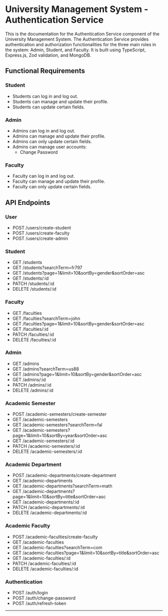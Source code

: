# University Management System - Authentication Service

This is the documentation for the Authentication Service component of the University Management System. The Authentication Service provides authentication and authorization functionalities for the three main roles in the system: Admin, Student, and Faculty. It is built using TypeScript, Express.js, Zod validation, and MongoDB.

## Functional Requirements

### Student
- Students can log in and log out.
- Students can manage and update their profile.
- Students can update certain fields.

### Admin
- Admins can log in and log out.
- Admins can manage and update their profile.
- Admins can only update certain fields.
- Admins can manage user accounts:
  - Change Password

### Faculty
- Faculty can log in and log out.
- Faculty can manage and update their profile.
- Faculty can only update certain fields.

## API Endpoints

### User
- POST /users/create-student
- POST /users/create-faculty
- POST /users/create-admin

### Student
- GET /students
- GET /students?searchTerm=fr797
- GET /students?page=1&limit=10&sortBy=gender&sortOrder=asc
- GET /students/:id
- PATCH /students/:id
- DELETE /students/:id

### Faculty
- GET /faculties
- GET /faculties?searchTerm=john
- GET /faculties?page=1&limit=10&sortBy=gender&sortOrder=asc
- GET /faculties/:id
- PATCH /faculties/:id
- DELETE /faculties/:id

### Admin
- GET /admins
- GET /admins?searchTerm=us88
- GET /admins?page=1&limit=10&sortBy=gender&sortOrder=asc
- GET /admins/:id
- PATCH /admins/:id
- DELETE /admins/:id

### Academic Semester
- POST /academic-semesters/create-semester
- GET /academic-semesters
- GET /academic-semesters?searchTerm=fal
- GET /academic-semesters?page=1&limit=10&sortBy=year&sortOrder=asc
- GET /academic-semesters/:id
- PATCH /academic-semesters/:id
- DELETE /academic-semesters/:id

### Academic Department
- POST /academic-departments/create-department
- GET /academic-departments
- GET /academic-departments?searchTerm=math
- GET /academic-departments?page=1&limit=10&sortBy=title&sortOrder=asc
- GET /academic-departments/:id
- PATCH /academic-departments/:id
- DELETE /academic-departments/:id

### Academic Faculty
- POST /academic-faculties/create-faculty
- GET /academic-faculties
- GET /academic-faculties?searchTerm=com
- GET /academic-faculties?page=1&limit=10&sortBy=title&sortOrder=asc
- GET /academic-faculties/:id
- PATCH /academic-faculties/:id
- DELETE /academic-faculties/:id

### Authentication
- POST /auth/login
- POST /auth/change-password
- POST /auth/refresh-token


---
